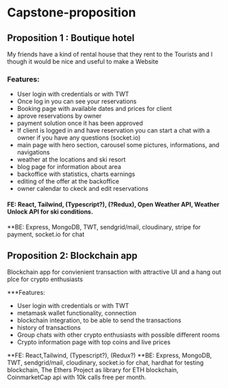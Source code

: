 # Capstone-proposition


## Proposition 1 : Boutique hotel
My friends have a kind of rental house that they rent to the Tourists and I though it would be nice and useful to make a Website


### Features:
* User login with credentials or with TWT
* Once log in you can see your reservations
* Booking page with available dates and prices for client
* aprove reservations by owner
* payment solution once it has been approved
* If client is logged in and have reservation you can start a chat with a owner if you have any questions (socket.io)
* main page with hero section, carousel some pictures, informations, and navigations
* weather at the locations and ski resort
* blog page for information about area
* backoffice with statistics, charts earnings
* editing of the offer at the backoffice
* owner calendar to ckeck and edit reservations

#### FE: React, Tailwind, (Typescript?), (?Redux), Open Weather API, Weather Unlock API for ski conditions.
**BE: Express, MongoDB, TWT, sendgrid/mail, cloudinary, stripe for payment, socket.io for chat


## Proposition 2: Blockchain app
Blockchain app for convienient transaction with attractive UI and a hang out plce for crypto enthusiasts

***Features:
* User login with credentials or with TWT
* metamask wallet functionality, connection
* blockchain integration, to be able to send the transactions
* history of transactions
* Group chats with other crypto enthusiasts with possible different rooms
* Crypto information page with top coins and live prices

**FE: React,Tailwind, (Typescript?), (Redux?)
**BE: Express, MongoDB, TWT, sendgrid/mail, cloudinary, socket.io for chat, hardhat for testing blockchain, The Ethers Project as library for ETH blockchain, CoinmarketCap api with 10k calls free per month.

